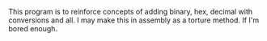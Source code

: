 This program is to reinforce concepts of adding binary, hex, decimal with conversions and all.
I may make this in assembly as a torture method. If I'm bored enough.
